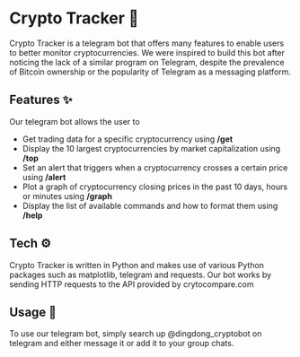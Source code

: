 # Crypto Tracker 🤖

Crypto Tracker is a telegram bot that offers many features to enable users to better monitor cryptocurrencies. We were inspired to build this bot after noticing the lack of a similar program on Telegram, despite the prevalence of Bitcoin ownership or the popularity of Telegram as a messaging platform.

## Features ✨
Our telegram bot allows the user to 

- Get trading data for a specific cryptocurrency using **/get**
- Display the 10 largest cryptocurrencies by market capitalization using **/top**
- Set an alert that triggers when a cryptocurrency crosses a certain price using **/alert**
- Plot a graph of cryptocurrency closing prices in the past 10 days, hours or minutes using **/graph**
- Display the list of available commands and how to format them using **/help**

## Tech ⚙️ 

Crypto Tracker is written in Python and makes use of various Python packages such as matplotlib, telegram and requests. Our bot works by sending HTTP requests to the API provided by crytocompare.com

## Usage 🔨

To use our telegram bot, simply search up @dingdong_cryptobot on telegram and either message it or add it to your group chats.
